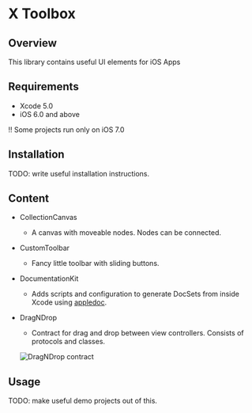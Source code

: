 # X Toolbox


## Overview

This library contains useful UI elements for iOS Apps

## Requirements

* Xcode 5.0
* iOS 6.0 and above

!! Some projects run only on iOS 7.0

## Installation
TODO: write useful installation instructions.

## Content

* CollectionCanvas
    * A canvas with moveable nodes. Nodes can be connected.
    
* CustomToolbar
    * Fancy little toolbar with sliding buttons.

* DocumentationKit
    * Adds scripts and configuration to generate DocSets from inside Xcode using [appledoc](https://github.com/tomaz/appledoc#quick-install).
    
* DragNDrop
    * Contract for drag and drop between view controllers. Consists of protocols and classes.
    
    ![DragNDrop contract](https://github.com/tarbrain/x_toolbox/raw/master/documentation/images/DragNDrop.001.png)


## Usage

TODO: make useful demo projects out of this.
